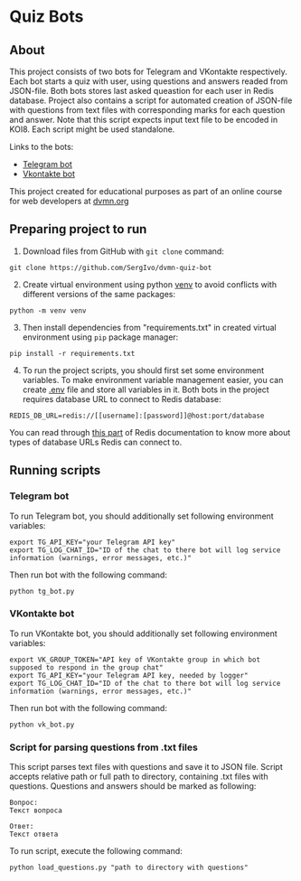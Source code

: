 # Quiz Bots

## About

This project consists of two bots for Telegram and VKontakte respectively. Each bot starts a quiz with user, using questions and answers readed from JSON-file. Both bots stores last asked queastion for each user in Redis database. Project also contains a script for automated creation of JSON-file with questions from text files with corresponding marks for each question and answer. Note that this script expects input text file to be encoded in KOI8. Each script might be used standalone.

Links to the bots:
- [Telegram bot](http://t.me/DvmnQuizBot)
- [Vkontakte bot](https://vk.com/im?sel=-216230564)

This project created for educational purposes as part of an online course for web developers at [dvmn.org](https://dvmn.org/)

## Preparing project to run

1. Download files from GitHub with `git clone` command:
```
git clone https://github.com/SergIvo/dvmn-quiz-bot
```
2. Create virtual environment using python [venv](https://docs.python.org/3/library/venv.html) to avoid conflicts with different versions of the same packages:
```
python -m venv venv
```
3. Then install dependencies from "requirements.txt" in created virtual environment using `pip` package manager:
```
pip install -r requirements.txt
```
4. To run the project scripts, you should first set some environment variables. To make environment variable management easier, you can create [.env](https://pypi.org/project/python-dotenv/#getting-started) file and store all variables in it. Both bots in the project requires database URL to connect to Redis database:
```
REDIS_DB_URL=redis://[[username]:[password]]@host:port/database
```
You can read through [this part](https://redis.readthedocs.io/en/latest/connections.html#redis.Redis) of Redis documentation to know more about types of database URLs Redis can connect to.

## Running scripts

### Telegram bot
To run Telegram bot, you should additionally set following environment variables:
```
export TG_API_KEY="your Telegram API key"
export TG_LOG_CHAT_ID="ID of the chat to there bot will log service information (warnings, error messages, etc.)"
```
Then run bot with the following command:
```
python tg_bot.py
```

### VKontakte bot
To run VKontakte bot, you should additionally set following environment variables:
```
export VK_GROUP_TOKEN="API key of VKontakte group in which bot supposed to respond in the group chat"
export TG_API_KEY="your Telegram API key, needed by logger"
export TG_LOG_CHAT_ID="ID of the chat to there bot will log service information (warnings, error messages, etc.)"
```
Then run bot with the following command:
```
python vk_bot.py
```

### Script for parsing questions from .txt files
This script parses text files with questions and save it to JSON file. Script accepts relative path or full path to directory, containing .txt files with questions. Questions and answers should be marked as following:
```
Вопрос:
Текст вопроса

Ответ:
Текст ответа
```

To run script, execute the following command:
```
python load_questions.py "path to directory with questions"
```

